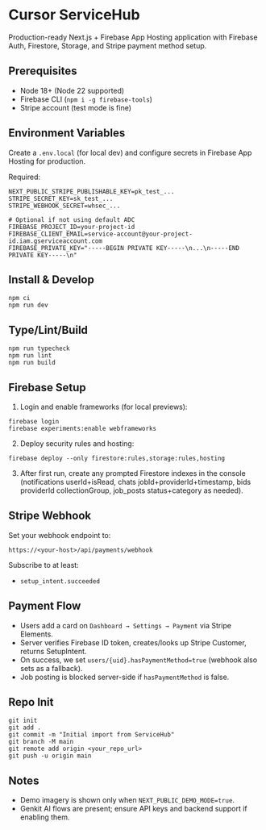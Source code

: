 # Cursor ServiceHub

Production-ready Next.js + Firebase App Hosting application with Firebase Auth, Firestore, Storage, and Stripe payment method setup.

## Prerequisites
- Node 18+ (Node 22 supported)
- Firebase CLI (`npm i -g firebase-tools`)
- Stripe account (test mode is fine)

## Environment Variables
Create a `.env.local` (for local dev) and configure secrets in Firebase App Hosting for production.

Required:
```
NEXT_PUBLIC_STRIPE_PUBLISHABLE_KEY=pk_test_...
STRIPE_SECRET_KEY=sk_test_...
STRIPE_WEBHOOK_SECRET=whsec_...

# Optional if not using default ADC
FIREBASE_PROJECT_ID=your-project-id
FIREBASE_CLIENT_EMAIL=service-account@your-project-id.iam.gserviceaccount.com
FIREBASE_PRIVATE_KEY="-----BEGIN PRIVATE KEY-----\n...\n-----END PRIVATE KEY-----\n"
```

## Install & Develop
```
npm ci
npm run dev
```

## Type/Lint/Build
```
npm run typecheck
npm run lint
npm run build
```

## Firebase Setup
1) Login and enable frameworks (for local previews):
```
firebase login
firebase experiments:enable webframeworks
```

2) Deploy security rules and hosting:
```
firebase deploy --only firestore:rules,storage:rules,hosting
```

3) After first run, create any prompted Firestore indexes in the console (notifications userId+isRead, chats jobId+providerId+timestamp, bids providerId collectionGroup, job_posts status+category as needed).

## Stripe Webhook
Set your webhook endpoint to:
```
https://<your-host>/api/payments/webhook
```
Subscribe to at least:
- `setup_intent.succeeded`

## Payment Flow
- Users add a card on `Dashboard → Settings → Payment` via Stripe Elements.
- Server verifies Firebase ID token, creates/looks up Stripe Customer, returns SetupIntent.
- On success, we set `users/{uid}.hasPaymentMethod=true` (webhook also sets as a fallback).
- Job posting is blocked server-side if `hasPaymentMethod` is false.

## Repo Init
```
git init
git add .
git commit -m "Initial import from ServiceHub"
git branch -M main
git remote add origin <your_repo_url>
git push -u origin main
```

## Notes
- Demo imagery is shown only when `NEXT_PUBLIC_DEMO_MODE=true`.
- Genkit AI flows are present; ensure API keys and backend support if enabling them.
